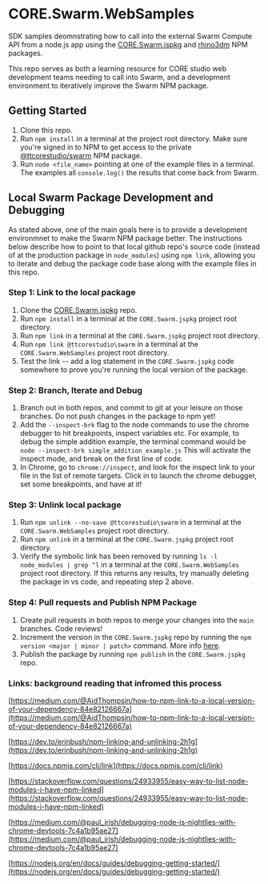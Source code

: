 # CORE.Swarm.WebSamples
SDK samples deomnstrating how to call into the external Swarm Compute API from a node.js app using the [CORE.Swarm.jspkg](https://github.com/tt-acm/CORE.Swarm.jspkg) and [rhino3dm](https://github.com/mcneel/rhino3dm) NPM packages.

This repo serves as both a learning resource for CORE studio web development teams needing to call into Swarm, and a development environment to iteratively improve the Swarm NPM package.

## Getting Started
1. Clone this repo.
2. Run `npm install` in a terminal at the project root directory.  Make sure you're signed in to NPM to get access to the private [@ttcorestudio/swarm](https://www.npmjs.com/package/@ttcorestudio/swarm) NPM package.
3. Run `node <file_name>` pointing at one of the example files in a terminal.  The examples all `console.log()` the results that come back from Swarm.


## Local Swarm Package Development and Debugging
As stated above, one of the main goals here is to provide a development environmnet to make the Swarm NPM package better.  The instructions below describe how to point to that local github repo's source code (instead of at the production package in `node_modules`) using `npm link`, allowing you to iterate and debug the package code base along with the example files in this repo.

### Step 1: Link to the local package
1. Clone the [CORE.Swarm.jspkg](https://github.com/tt-acm/CORE.Swarm.jspkg) repo.
2. Run `npm install` in a terminal at the `CORE.Swarm.jspkg` project root directory.
3. Run `npm link` in a terminal at the `CORE.Swarm.jspkg` project root directory.
4. Run `npm link @ttcorestudio\swarm` in a terminal at the `CORE.Swarm.WebSamples` project root directory.
5. Test the link -- add a log statement in the `CORE.Swarm.jspkg` code somewhere to prove you're running the local version of the package.

### Step 2: Branch, Iterate and Debug
1. Branch out in both repos, and commit to git at your leisure on those branches.  Do not push changes in the package to npm yet!
2. Add the `--inspect-brk` flag to the node commands to use the chrome debugger to hit breakpoints, inspect variables etc.  For example, to debug the simple addition example, the terminal command would be `node --inspect-brk simple_addition_example.js`  This will activate the inspect mode, and break on the first line of code.
3. In Chrome, go to `chrome://inspect`, and look for the inspect link to your file in the list of remote targets.  Click in to launch the chrome debugger, set some breakpoints, and have at it!

### Step 3: Unlink local package
1. Run `npm unlink --no-save @ttcorestudio\swarm` in a terminal at the `CORE.Swarm.WebSamples` project root directory.
2. Run `npm unlink` in a terminal at the `CORE.Swarm.jspkg` project root directory.
3. Verify the symbolic link has been removed by running `ls -l node_modules | grep ^l` in a terminal at the `CORE.Swarm.WebSamples` project root directory.  If this returns any results, try manually deleting the package in vs code, and repeating step 2 above.

### Step 4: Pull requests and Publish NPM Package
1. Create pull requests in both repos to merge your changes into the `main` branches.  Code reviews!
2. Increment the version in the `CORE.Swarm.jspkg` repo by running the `npm version <major | minor | patch>` command.  More info [here](https://docs.npmjs.com/cli/version).
3. Publish the package by running `npm publish` in the `CORE.Swarm.jspkg` repo.

### Links: background reading that infromed this process 
[https://medium.com/@AidThompsin/how-to-npm-link-to-a-local-version-of-your-dependency-84e82126667a](https://medium.com/@AidThompsin/how-to-npm-link-to-a-local-version-of-your-dependency-84e82126667a)

[https://dev.to/erinbush/npm-linking-and-unlinking-2h1g](https://dev.to/erinbush/npm-linking-and-unlinking-2h1g)

[https://docs.npmjs.com/cli/link](https://docs.npmjs.com/cli/link)

[https://stackoverflow.com/questions/24933955/easy-way-to-list-node-modules-i-have-npm-linked](https://stackoverflow.com/questions/24933955/easy-way-to-list-node-modules-i-have-npm-linked)

[https://medium.com/@paul_irish/debugging-node-js-nightlies-with-chrome-devtools-7c4a1b95ae27](https://medium.com/@paul_irish/debugging-node-js-nightlies-with-chrome-devtools-7c4a1b95ae27)

[https://nodejs.org/en/docs/guides/debugging-getting-started/](https://nodejs.org/en/docs/guides/debugging-getting-started/)
